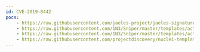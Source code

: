```yaml
---
id: CVE-2019-8442
pocs:
    - https://raw.githubusercontent.com/jaeles-project/jaeles-signatures/master/cves/jira-path-traversal-cve-2019-8442.yaml
    - https://raw.githubusercontent.com/1N3/Sn1per/master/templates/active/CVE-2019-8442_-_Jira_Webroot_Directory_Traversal_2.sh
    - https://raw.githubusercontent.com/1N3/Sn1per/master/templates/active/CVE-2019-8442_-_Jira_Webroot_Directory_Traversal_1.sh
    - https://raw.githubusercontent.com/projectdiscovery/nuclei-templates/master/cves/CVE-2019-8442.yaml
---
```


